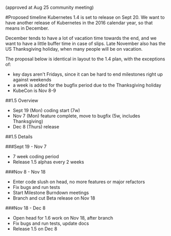 (approved at Aug 25 community meeting)

#Proposed timeline
Kubernetes 1.4 is set to release on Sept 20.  We want to have another release of Kubernetes in the 2016 calendar year, so that means in December.

December tends to have a lot of vacation time towards the end, and we want to have a little buffer time in case of slips.  Late November also has the US Thanksgiving holiday, when many people will be on vacation.

The proposal below is identical in layout to the 1.4 plan, with the exceptions of:
- key days aren't Fridays, since it can be hard to end milestones right up against weekends
- a week is added for the bugfix period due to the Thanksgiving holiday
- KubeCon is Nov 8-9

##1.5 Overview
- Sept 19 (Mon) coding start (7w)
- Nov 7 (Mon) feature complete, move to bugfix (5w, includes Thanksgiving)
- Dec 8 (Thurs) release

##1.5 Details

###Sept 19 - Nov 7
- 7 week coding period
- Release 1.5 alphas every 2 weeks

###Nov 8 - Nov 18
- Enter code slush on head, no more features or major refactors
- Fix bugs and run tests
- Start Milestone Burndown meetings
- Branch and cut Beta release on Nov 18

###Nov 18 - Dec 8
- Open head for 1.6 work on Nov 18, after branch
- Fix bugs and run tests, update docs
- Release 1.5 on Dec 8
